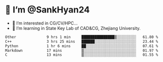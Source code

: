 # 👋 I’m @SankHyan24

- 👀 I’m interested in CG/CV/HPC...
- 🌱 I’m learning in State Key Lab of CAD&CG, Zhejiang University.

<!---
SankHyan24/SankHyan24 is a ✨ special ✨ repository because its `README.md` (this file) appears on your GitHub profile.
You can click the Preview link to take a look at your changes.
--->
<!--START_SECTION:waka-->

```txt
Other              9 hrs 1 min     ███████████████▒░░░░░░░░░   61.80 %
C++                3 hrs 25 mins   ██████░░░░░░░░░░░░░░░░░░░   23.44 %
Python             1 hr 6 mins     ██░░░░░░░░░░░░░░░░░░░░░░░   07.61 %
Markdown           17 mins         ▒░░░░░░░░░░░░░░░░░░░░░░░░   01.97 %
C                  13 mins         ▒░░░░░░░░░░░░░░░░░░░░░░░░   01.55 %
```

<!--END_SECTION:waka-->
